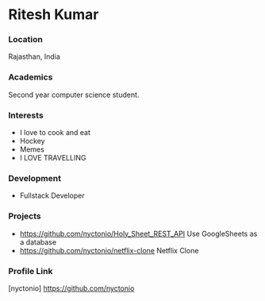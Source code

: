 # Ritesh Kumar

### Location

Rajasthan, India

### Academics

Second year computer science student.

### Interests

- I love to cook and eat
- Hockey
- Memes
- I LOVE TRAVELLING

### Development

- Fullstack Developer

### Projects

- https://github.com/nyctonio/Holy_Sheet_REST_API Use GoogleSheets as a database
- https://github.com/nyctonio/netflix-clone Netflix Clone

### Profile Link

[nyctonio] https://github.com/nyctonio